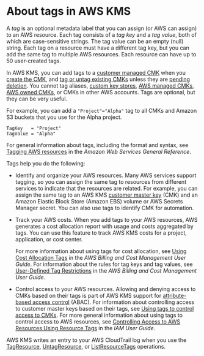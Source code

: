 # About tags in AWS KMS<a name="tags-about"></a>

A *tag* is an optional metadata label that you can assign \(or AWS can assign\) to an AWS resource\. Each tag consists of a *tag key* and a *tag value*, both of which are case\-sensitive strings\. The tag value can be an empty \(null\) string\. Each tag on a resource must have a different tag key, but you can add the same tag to multiple AWS resources\. Each resource can have up to 50 user\-created tags\. 

In AWS KMS, you can add tags to a [customer managed CMK](concepts.md#master_keys) when you [create the CMK](create-keys.md), and [tag or untag existing CMKs](manage-tags-api.md#tagging-keys-tag-resource) unless they are [pending deletion](key-state.md)\. You cannot tag aliases, [custom key stores](concepts.md#keystore-concept), [AWS managed CMKs](concepts.md#master_keys), [AWS owned CMKs](concepts.md#aws-owned-cmk), or CMKs in other AWS accounts\. Tags are optional, but they can be very useful\.

For example, you can add a `"Project"="Alpha"` tag to all CMKs and Amazon S3 buckets that you use for the Alpha project\.

```
TagKey   = "Project"
TagValue = "Alpha"
```

For general information about tags, including the format and syntax, see [Tagging AWS resources](https://docs.aws.amazon.com/general/latest/gr/aws_tagging.html) in the *Amazon Web Services General Reference*\.

Tags help you do the following:
+ Identify and organize your AWS resources\. Many AWS services support tagging, so you can assign the same tag to resources from different services to indicate that the resources are related\. For example, you can assign the same tag to an AWS KMS [customer master key](concepts.md#master_keys) \(CMK\) and an Amazon Elastic Block Store \(Amazon EBS\) volume or AWS Secrets Manager secret\. You can also use tags to identify CMK for automation\.
+ Track your AWS costs\. When you add tags to your AWS resources, AWS generates a cost allocation report with usage and costs aggregated by tags\. You can use this feature to track AWS KMS costs for a project, application, or cost center\.

  For more information about using tags for cost allocation, see [Using Cost Allocation Tags](https://docs.aws.amazon.com/awsaccountbilling/latest/aboutv2/cost-alloc-tags.html) in the *AWS Billing and Cost Management User Guide*\. For information about the rules for tag keys and tag values, see [User\-Defined Tag Restrictions](https://docs.aws.amazon.com/awsaccountbilling/latest/aboutv2/allocation-tag-restrictions.html) in the *AWS Billing and Cost Management User Guide*\.
+ Control access to your AWS resources\. Allowing and denying access to CMKs based on their tags is part of AWS KMS support for [attribute\-based access control](abac.md) \(ABAC\)\. For information about controlling access to customer master keys based on their tags, see [Using tags to control access to CMKs](tag-authorization.md)\. For more general information about using tags to control access to AWS resources, see [Controlling Access to AWS Resources Using Resource Tags](https://docs.aws.amazon.com/IAM/latest/UserGuide/access_tags.html) in the *IAM User Guide*\.

AWS KMS writes an entry to your AWS CloudTrail log when you use the [TagResource](ct-tagresource.md), [UntagResource](ct-untagresource.md), or [ListResourceTags](https://docs.aws.amazon.com/kms/latest/APIReference/API_ListResourceTags.html) operations\.